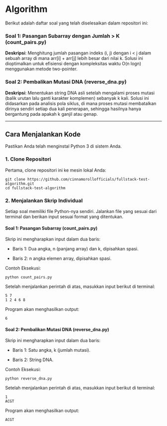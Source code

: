 # Algorithm


Berikut adalah daftar soal yang telah diselesaikan dalam repositori ini:

### Soal 1: Pasangan Subarray dengan Jumlah > K (count_pairs.py)
**Deskripsi**: Menghitung jumlah pasangan indeks (i, j) dengan i < j dalam sebuah array di mana arr[i] + arr[j] lebih besar dari nilai k. Solusi ini dioptimalkan untuk efisiensi dengan kompleksitas waktu O(n
logn) menggunakan metode two-pointer.

### Soal 2: Pembalikan Mutasi DNA (reverse_dna.py)
**Deskripsi**: Menentukan string DNA asli setelah mengalami proses mutasi (balik urutan lalu ganti karakter komplemen) sebanyak k kali. Solusi ini didasarkan pada analisis pola siklus, di mana proses mutasi membatalkan dirinya sendiri setiap dua kali penerapan, sehingga hasilnya hanya bergantung pada apakah k ganjil atau genap.


---
## Cara Menjalankan Kode
Pastikan Anda telah menginstal Python 3 di sistem Anda.

### 1. Clone Repositori
Pertama, clone repositori ini ke mesin lokal Anda:
```
git clone https://github.com/cinnamorollofficials/fullstack-test-algorithm.git
cd fullstack-test-algorithm
```

### 2. Menjalankan Skrip Individual
Setiap soal memiliki file Python-nya sendiri. Jalankan file yang sesuai dari terminal dan berikan input sesuai format yang ditentukan.

#### Soal 1: Pasangan Subarray (count_pairs.py)
Skrip ini mengharapkan input dalam dua baris:

- Baris 1: Dua angka, n (panjang array) dan k, dipisahkan spasi.

- Baris 2: n angka elemen array, dipisahkan spasi.

Contoh Eksekusi:
```
python count_pairs.py
```

Setelah menjalankan perintah di atas, masukkan input berikut di terminal:

```
5 7
1 2 4 6 8
```

Program akan menghasilkan output:
```
6
```

#### Soal 2: Pembalikan Mutasi DNA (reverse_dna.py)
Skrip ini mengharapkan input dalam dua baris:

- Baris 1: Satu angka, k (jumlah mutasi).

- Baris 2: String DNA.

Contoh Eksekusi:
```
python reverse_dna.py
```

Setelah menjalankan perintah di atas, masukkan input berikut di terminal:
```
1
ACGT
```
Program akan menghasilkan output:
```
ACGT
```